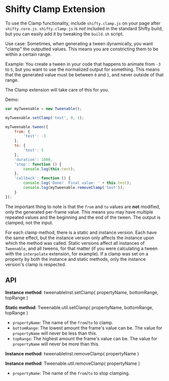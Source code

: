 Shifty Clamp Extension
===

To use the Clamp functionality, include `shifty.clamp.js` on your page after `shifty.core.js`.  `shifty.clamp.js` is _not_ included in the standard Shifty build, but you can easily add it by tweaking the `build.sh` script.

Use case:  Sometimes, when generating a tween dynamically, you want "clamp" the outputted values.  This means you are constricting them to be within a certain range.

Example:  You create a tween in your code that happens to animate from `-3` to `5`, but you want to use the normalized output for something.  This means that the generated value must be between `0` and `1`, and never outside of that range.

The Clamp extension will take care of this for you.

Demo:

````javascript
var myTweenable = new Tweenable();

myTweenable.setClamp('test', 0, 1);

myTweenable.tween({
	from: {
		'test': -3
	},
	to: {
		'test': 5
	},
	'duration': 1000,
	'step': function () {
		console.log(this.test);
	},
	'callback': function () {
		console.log('Done!  Final value: ' + this.test);
		console.log(myTweenable.removeClamp('test'));
	}
});
````

The important thing to note is that the `from` and `to` values are __not__ modified, only the generated per-frame value.  This means you may have multiple repeated values and the beginning and the end of the tween.  The output is clamped, not the input.

For each clamp method, there is a static and instance version.  Each have the same effect, but the instance version only affects the instance upon which the method was called.  Static versions affect all instances of `Tweenable`, and all tweens, for that matter (if you were calculating a tween with the `interpolate` extension, for example).  If a clamp was set on a property by both the instance and static methods, only the instance version's clamp is respected.

API
---

__Instance method__: tweenableInst.setClamp( propertyName, bottomRange, topRange )

__Static method__: Tweenable.util.setClamp( propertyName, bottomRange, topRange )

  * `propertyName`: The name of the `from`/`to` to clamp.
  * `bottomRange`: The lowest amount the frame's value can be.  The value for `propertyName` will never be less than this.
  * `topRange`: The highest amount the frame's value can be.  The value for `propertyName` will never be more than this.

__Instance method__: tweenableInst.removeClamp( propertyName )

__Instance method__: Tweenable.util.removeClamp( propertyName )

  * `propertyName`: The name of the `from`/`to` to stop clamping.
